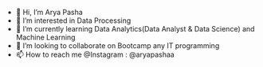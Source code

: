 - 👋 Hi, I’m Arya Pasha
- 👀 I’m interested in Data Processing
- 🌱 I’m currently learning Data Analytics(Data Analyst & Data Science) and Machine Learning
- 💞️ I’m looking to collaborate on Bootcamp any IT programming
- 📫 How to reach me @Instagram : @aryapashaa

<!---
aryapashaa/aryapashaa is a ✨ special ✨ repository because its `README.md` (this file) appears on your GitHub profile.
You can click the Preview link to take a look at your changes.
--->
